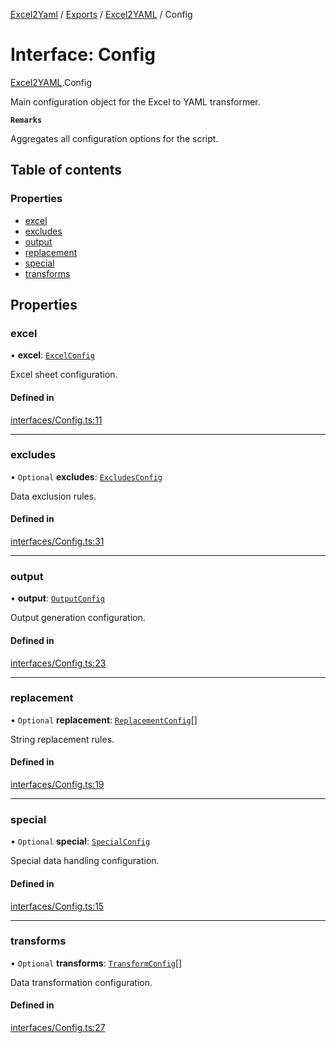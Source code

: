 [Excel2Yaml](../README.md) / [Exports](../modules.md) / [Excel2YAML](../modules/Excel2YAML.md) / Config

# Interface: Config

[Excel2YAML](../modules/Excel2YAML.md).Config

Main configuration object for the Excel to YAML transformer.

**`Remarks`**

Aggregates all configuration options for the script.

## Table of contents

### Properties

- [excel](Excel2YAML.Config.md#excel)
- [excludes](Excel2YAML.Config.md#excludes)
- [output](Excel2YAML.Config.md#output)
- [replacement](Excel2YAML.Config.md#replacement)
- [special](Excel2YAML.Config.md#special)
- [transforms](Excel2YAML.Config.md#transforms)

## Properties

### excel

• **excel**: [`ExcelConfig`](Excel2YAML.ExcelConfig.md)

Excel sheet configuration.

#### Defined in

[interfaces/Config.ts:11](https://github.com/rbleattler/Excel2Yaml/blob/ae3ad693799a8fb5c2361b7e1eb0ff2700eea5d6/src/interfaces/Config.ts#L11)

___

### excludes

• `Optional` **excludes**: [`ExcludesConfig`](Excel2YAML.ExcludesConfig.md)

Data exclusion rules.

#### Defined in

[interfaces/Config.ts:31](https://github.com/rbleattler/Excel2Yaml/blob/ae3ad693799a8fb5c2361b7e1eb0ff2700eea5d6/src/interfaces/Config.ts#L31)

___

### output

• **output**: [`OutputConfig`](Excel2YAML.OutputConfig.md)

Output generation configuration.

#### Defined in

[interfaces/Config.ts:23](https://github.com/rbleattler/Excel2Yaml/blob/ae3ad693799a8fb5c2361b7e1eb0ff2700eea5d6/src/interfaces/Config.ts#L23)

___

### replacement

• `Optional` **replacement**: [`ReplacementConfig`](Excel2YAML.ReplacementConfig.md)[]

String replacement rules.

#### Defined in

[interfaces/Config.ts:19](https://github.com/rbleattler/Excel2Yaml/blob/ae3ad693799a8fb5c2361b7e1eb0ff2700eea5d6/src/interfaces/Config.ts#L19)

___

### special

• `Optional` **special**: [`SpecialConfig`](Excel2YAML.SpecialConfig.md)

Special data handling configuration.

#### Defined in

[interfaces/Config.ts:15](https://github.com/rbleattler/Excel2Yaml/blob/ae3ad693799a8fb5c2361b7e1eb0ff2700eea5d6/src/interfaces/Config.ts#L15)

___

### transforms

• `Optional` **transforms**: [`TransformConfig`](Excel2YAML.TransformConfig.md)[]

Data transformation configuration.

#### Defined in

[interfaces/Config.ts:27](https://github.com/rbleattler/Excel2Yaml/blob/ae3ad693799a8fb5c2361b7e1eb0ff2700eea5d6/src/interfaces/Config.ts#L27)
